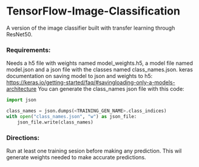 # TensorFlow-Image-Classification
A version of the image classifier built with transfer learning through ResNet50.

### Requirements:
Needs a h5 file with weights named model_weights.h5, a model file named model.json and a json file with the classes named class_names.json. keras documentation on saving model to json and weights to h5: https://keras.io/getting-started/faq/#savingloading-only-a-models-architecture You can generate the class_names json file with this code:
``` python
import json

class_names = json.dumps(<TRAINING_GEN_NAME>.class_indices)
with open("class_names.json", "w") as json_file:
    json_file.write(class_names)
```
### Directions:
  Run at least one training sesion before making any prediction. This wil generate weights needed to make accurate predictions.
